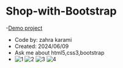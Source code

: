 # Shop-with-Bootstrap
-[Demo project](https://zahrakrmi.github.io/Shop-with-Bootstrap/)

- Code by: zahra karami
- Created: 2024/06/09
- Ask me about html5,css3,bootstrap
- ![1](https://github.com/user-attachments/assets/0daa8b33-3856-4c76-8e1d-8ce52bd9e686)
![2](https://github.com/user-attachments/assets/fa01d9f7-9a89-46ca-b9b3-1dbf3bb46c5e)
![3](https://github.com/user-attachments/assets/8313752c-97a2-4b46-8df9-0f7aadc47556)
![4](https://github.com/user-attachments/assets/df4fca56-9dc2-40a7-80af-92b89856e72e)

